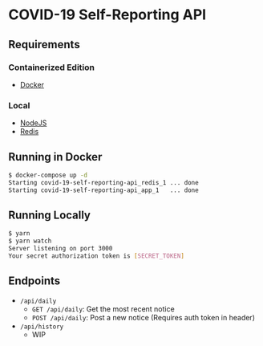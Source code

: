 # COVID-19 Self-Reporting API

## Requirements

### Containerized Edition

- [Docker](https://www.docker.com/)

### Local

- [NodeJS](https://nodejs.org/)
- [Redis](https://redis.io/)

## Running in Docker

```bash
$ docker-compose up -d
Starting covid-19-self-reporting-api_redis_1 ... done
Starting covid-19-self-reporting-api_app_1   ... done
```

## Running Locally

```bash
$ yarn
$ yarn watch
Server listening on port 3000
Your secret authorization token is [SECRET_TOKEN]
```

## Endpoints

- `/api/daily`
  - `GET /api/daily`: Get the most recent notice
  - `POST /api/daily`: Post a new notice (Requires auth token in header)
- `/api/history`
  - WIP
